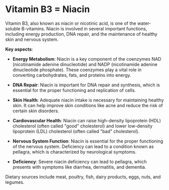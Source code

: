 # Vitamin B3 = Niacin

Vitamin B3, also known as niacin or nicotinic acid, is one of the water-soluble B-vitamins. Niacin is involved in several important functions, including energy production, DNA repair, and the maintenance of healthy skin and nervous system.

**Key aspects**:

* **Energy Metabolism**: Niacin is a key component of the coenzymes NAD (nicotinamide adenine dinucleotide) and NADP (nicotinamide adenine dinucleotide phosphate). These coenzymes play a vital role in converting carbohydrates, fats, and proteins into energy.

* **DNA Repair**: Niacin is important for DNA repair and synthesis, which is essential for the proper functioning and replication of cells.

* **Skin Health**: Adequate niacin intake is necessary for maintaining healthy skin. It can help improve skin conditions like acne and reduce the risk of certain skin disorders.

* **Cardiovascular Health**: Niacin can raise high-density lipoprotein (HDL) cholesterol (often called "good" cholesterol) and lower low-density lipoprotein (LDL) cholesterol (often called "bad" cholesterol).

* **Nervous System Function**: Niacin is essential for the proper functioning of the nervous system. Deficiency can lead to a condition known as pellagra, which is characterized by neurological symptoms.

* **Deficiency**: Severe niacin deficiency can lead to pellagra, which presents with symptoms like diarrhea, dermatitis, and dementia.

Dietary sources include meat, poultry, fish, dairy products, eggs, nuts, and legumes.


